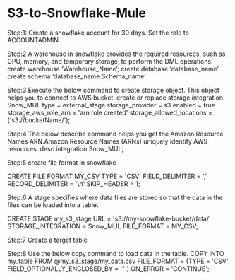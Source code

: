# S3-to-Snowflake-Mule

Step:1:
	Create a snowflake account for 30 days.
	Set the role to ACCOUNTADMIN

Step:2
A warehouse in snowflake provides the required resources, such as CPU, memory, and temporary storage, to perform the DML operations.
create warehouse ‘Warehouse_Name’;
create database ‘database_name’
create schema ‘database_name.Schema_name’

Step:3
Execute the below command to create storage object. This object helps you to connect to AWS bucket.
	create or replace storage integration Snow_MUL
	 type = external_stage
	 storage_provider = s3
	  enabled = true
	  storage_aws_role_arn = 'arn role created'
	 storage_allowed_locations = ('s3://bucketName/');

Step:4
The below describe command helps you get the Amazon Resource Names ARN.Amazon Resource Names (ARNs) uniquely identify AWS resources.
	desc integration Snow_MUL;

Step:5
create file format in snowflake

CREATE FILE FORMAT MY_CSV
TYPE = 'CSV'
FIELD_DELIMITER = ','
RECORD_DELIMITER = '\n'
SKIP_HEADER = 1;

Step:6
A stage specifies where data files are stored so that the data in the files can be loaded into a table.

CREATE STAGE my_s3_stage
    URL = 's3://my-snowflake-bucket/data/'
    STORAGE_INTEGRATION = Snow_MUL
    FILE_FORMAT = MY_CSV;


Step:7
Create a target table


Step:8
Use the below copy command to load data in the table.
COPY INTO my_table
FROM @my_s3_stage/my_data.csv
FILE_FORMAT = (TYPE = 'CSV' FIELD_OPTIONALLY_ENCLOSED_BY = '"')
ON_ERROR = 'CONTINUE';
